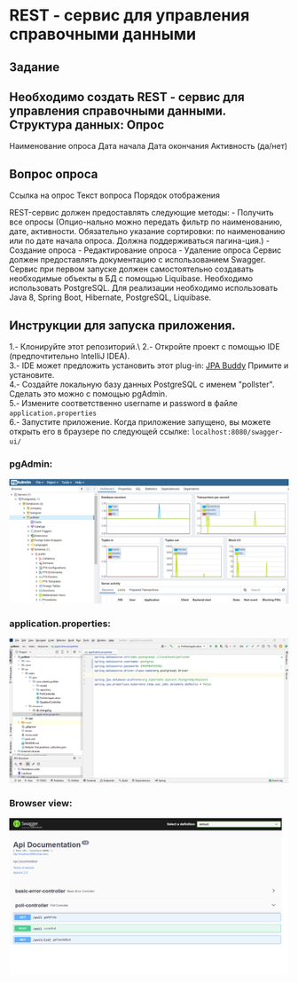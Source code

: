 # REST - сервис для управления справочными данными

## Задание
Необходимо создать REST - сервис для управления справочными данными.
Структура данных:
Опрос
--------------------
Наименование опроса
Дата начала
Дата окончания
Активность (да/нет)

Вопрос опроса
--------------------
Ссылка на опрос
Текст вопроса
Порядок отображения

REST-сервис должен предоставлять следующие методы: - Получить все опросы (Опцио-нально можно передать фильтр по наименованию, дате, активности. Обязательно указание сортировки: по наименованию или по дате начала опроса. Должна поддерживаться пагина-ция.) - Создание опроса - Редактирование опроса - Удаление опроса
Сервис должен предоставлять документацию с использованием Swagger. Сервис при первом запуске должен самостоятельно создавать необходимые объекты в БД с помощью Liquibase. Необходимо использовать PostgreSQL.
Для реализации необходимо использовать Java 8, Spring Boot, Hibernate, PostgreSQL, Liquibase.

## Инструкции для запуска приложения.

1.- Клонируйте этот репозиторий.\ 
2.- Откройте проект с помощью IDE (предпочтительно IntelliJ IDEA).\
3.- IDE может предложить установить этот plug-in: [JPA Buddy](https://www.jpa-buddy.com/) Примите и установите.\
4.- Создайте локальную базу данных PostgreSQL с именем "pollster". Сделать это можно с помощью pgAdmin.\
5.- Измените соответственно username и password в файле `application.properties` \
6.- Запустите приложение. Когда приложение запущено, вы можете открыть его в браузере по следующей ссылке: `localhost:8080/swagger-ui/` 

### pgAdmin:
![image info](photos/photo2.PNG)

### application.properties: 
![image info](photos/photo3.PNG)

### Browser view: 
![image info](photos/photo1.png)